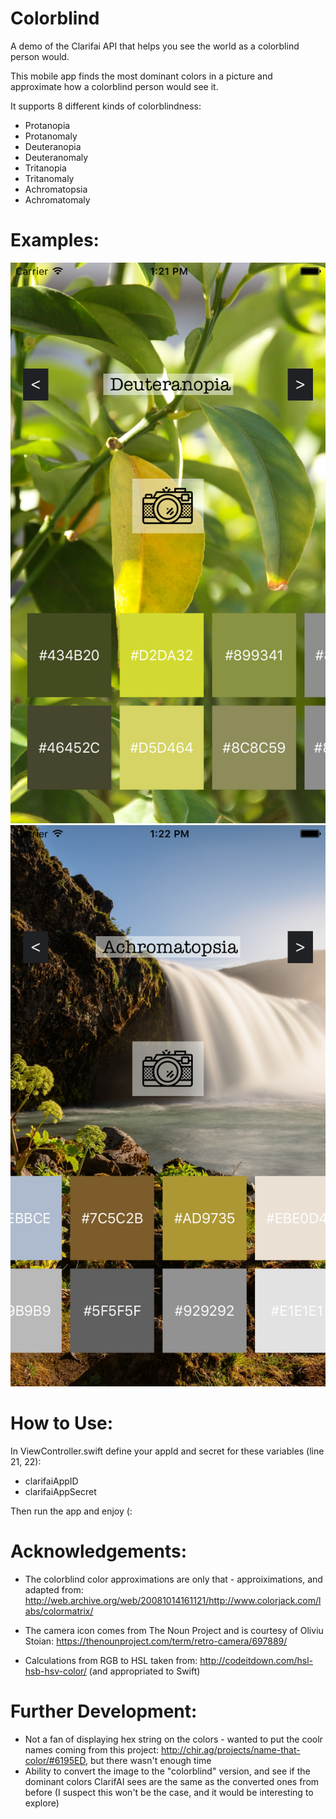 # Colorblind
A demo of the Clarifai API that helps you see the world as a colorblind person would.

This mobile app finds the most dominant colors in a picture and approximate how a colorblind person would see it.

It supports 8 different kinds of colorblindness:
* Protanopia
* Protanomaly
* Deuteranopia
* Deuteranomaly
* Tritanopia
* Tritanomaly
* Achromatopsia
* Achromatomaly

# Examples:
![Example 1](example1.png)
![Example 2](example2.png)

# How to Use:
In ViewController.swift define your appId and secret for these variables (line 21, 22):
* clarifaiAppID
* clarifaiAppSecret

Then run the app and enjoy (:

# Acknowledgements:
* The colorblind color approximations are only that - approiximations, and adapted from: http://web.archive.org/web/20081014161121/http://www.colorjack.com/labs/colormatrix/

* The camera icon comes from The Noun Project and is courtesy of Oliviu Stoian: https://thenounproject.com/term/retro-camera/697889/

* Calculations from RGB to HSL taken from: http://codeitdown.com/hsl-hsb-hsv-color/ (and appropriated to Swift)

# Further Development:
* Not a fan of displaying hex string on the colors - wanted to put the coolr names coming from this project: http://chir.ag/projects/name-that-color/#6195ED, but there wasn't enough time
* Ability to convert the image to the "colorblind" version, and see if the dominant colors ClarifAI sees are the same as the converted ones from before (I suspect this won't be the case, and it would be interesting to explore)
